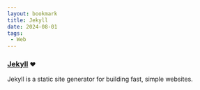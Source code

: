 ```yaml
---
layout: bookmark
title: Jekyll
date: 2024-08-01
tags: 
 - Web
---
```


### [Jekyll](https://jekyllrb.com) <small class="superscript">❤️</small>

Jekyll is a static site generator for building fast, simple websites.